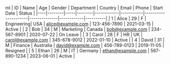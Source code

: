 ml
| ID | Name   | Age | Gender | Department | Country   | Email               | Phone        | Start Date | Status   |
|----|--------|-----|--------|------------|-----------|---------------------|--------------|------------|----------|
| 1  | Alice  | 29  | F      | Engineering| USA       | alice@example.com   | 123-456-7890 | 2021-03-15 | Active   |
| 2  | Bob    | 34  | M      | Marketing  | Canada    | bob@example.com     | 234-567-8901 | 2020-07-22 | On Leave |
| 3  | Carol  | 28  | F      | HR         | UK        | carol@example.com   | 345-678-9012 | 2022-01-10 | Active   |
| 4  | David  | 31  | M      | Finance    | Australia | david@example.com   | 456-789-0123 | 2019-11-05 | Resigned |
| 5  | Ethan  | 26  | M      | IT         | Germany   | ethan@example.com   | 567-890-1234 | 2023-06-01 | Active   |
